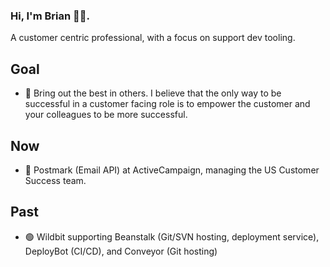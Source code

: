 ### Hi, I'm Brian 👋🏼.

A customer centric professional, with a focus on support dev tooling.

## Goal

* 🥇 Bring out the best in others. I believe that the only way to be successful in a customer facing role is to empower the customer and your colleagues to be more successful.

## Now

* 💌 Postmark (Email API) at ActiveCampaign, managing the US Customer Success team.

## Past

* 🟢 Wildbit supporting Beanstalk (Git/SVN hosting, deployment service), DeployBot (CI/CD), and Conveyor (Git hosting)
